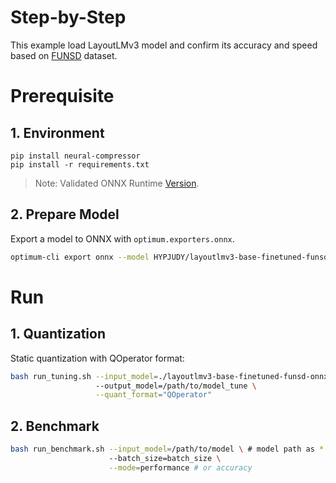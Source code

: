 Step-by-Step
============

This example load LayoutLMv3 model and confirm its accuracy and speed based on [FUNSD](https://huggingface.co/datasets/nielsr/funsd) dataset.

# Prerequisite

## 1. Environment
```shell
pip install neural-compressor
pip install -r requirements.txt
```
> Note: Validated ONNX Runtime [Version](/docs/source/installation_guide.md#validated-software-environment).

## 2. Prepare Model
Export a model to ONNX with `optimum.exporters.onnx`.

```bash
optimum-cli export onnx --model HYPJUDY/layoutlmv3-base-finetuned-funsd layoutlmv3-base-finetuned-funsd-onnx/ --task=token-classification
```

# Run

## 1. Quantization

Static quantization with QOperator format:

```bash
bash run_tuning.sh --input_model=./layoutlmv3-base-finetuned-funsd-onnx/model.onnx \ # model path as *.onnx
                   --output_model=/path/to/model_tune \
                   --quant_format="QOperator"
```


## 2. Benchmark

```bash
bash run_benchmark.sh --input_model=/path/to/model \ # model path as *.onnx
                      --batch_size=batch_size \
                      --mode=performance # or accuracy
```
